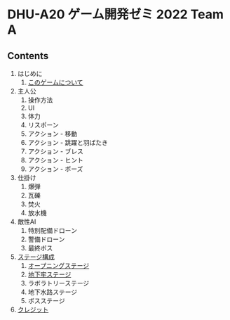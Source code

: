 # DHU-A20 ゲーム開発ゼミ 2022 Team A


## Contents

1. はじめに
    1. [このゲームについて][url_aboutGame]
1. 主人公
    1. 操作方法
    1. UI
    1. 体力
    1. リスポーン
    1. アクション - 移動
    1. アクション - 跳躍と羽ばたき
    1. アクション - ブレス
    1. アクション - ヒント
    1. アクション - ポーズ
1. 仕掛け
    1. 爆弾
    1. 瓦礫
    1. 焚火
    1. 放水機
1. 敵性AI
    1. 特別配備ドローン
    1. 警備ドローン
    1. 最終ボス
1. [ステージ構成][url_stages]
    1. [オープニングステージ][url_stage_opening]
    1. [地下牢ステージ][url_stage_gaol]
    1. ラボラトリーステージ
    1. 地下水路ステージ
    1. ボスステージ
1. [クレジット][url_credit]


[url_aboutGame]: aboutGame.md
[url_stages]: stages.md
[url_stage_opening]: stages/opening.md
[url_stage_gaol]: stages/gaolStage.md
[url_credit]: credit.md
